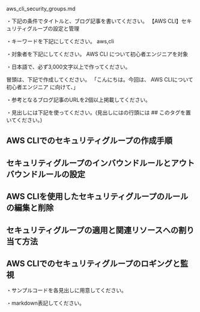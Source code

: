 aws_cli_security_groups.md

・下記の条件でタイトルと、ブログ記事を書いてください。
【AWS CLI】セキュリティグループの設定と管理

・キーワードを下記にしてください。
aws,cli

・対象者を下記にしてください。
  AWS CLI について初心者エンジニアを対象


・日本語で、必ず3,000文字以上で作ってください。

冒頭は、下記で作成してください。
「こんにちは。今回は、
AWS CLIについて初心者エンジニア
に向けて、」

・参考となるブログ記事のURLを2個以上掲載してください。

・見出しには下記を使ってください。(見出しにはの行頭には ## このタグを置いてください。)
## AWS CLIでのセキュリティグループの作成手順
## セキュリティグループのインバウンドルールとアウトバウンドルールの設定
## AWS CLIを使用したセキュリティグループのルールの編集と削除
## セキュリティグループの適用と関連リソースへの割り当て方法
## AWS CLIでのセキュリティグループのロギングと監視

・サンプルコードを各見出しに用意してください。

・markdown表記してください。

